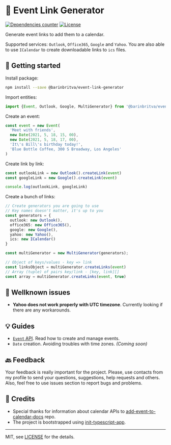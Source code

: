 # 📅 Event Link Generator

[![Dependencies counter](https://img.shields.io/badge/dependencies-none-green?style=flat-square)](https://github.com/barinbritva/event-link-generator/blob/master/package.json)
[![License](https://img.shields.io/npm/l/micromatch?style=flat-square)](https://github.com/barinbritva/event-link-generator/blob/master/LICENSE)

Generate event links to add them to a calendar.

Supported services: `Outlook`, `Office365`, `Google` and `Yahoo`. You are also able to use `ICalendar` to create downloadable links to `ics` files.

## 🚀 Getting started

Install package:
```bash
npm install --save @barinbritva/event-link-generator
```

Import entities:
```typescript
import {Event, Outlook, Google, MultiGenerator} from '@barinbritva/event-link-generator'
```

Create an event:
```typescript
const event = new Event(
  'Meet with friends',
  new Date(2021, 5, 18, 15, 00),
  new Date(2021, 5, 18, 17, 00),
  'It\'s Bill\'s birthday today!',
  'Blue Bottle Coffee, 300 S Broadway, Los Angeles'
)
```

Create link by link:
```typescript
const outlookLink = new Outlook().createLink(event)
const googleLink = new Google().createLink(event)

console.log(outlookLink, googleLink)
```

Create a bunch of links:
```typescript
// Create generators you are going to use
// Key names doesn't matter, it's up to you
const generators = {
  outlook: new Outlook(),
  office365: new Office365(),
  google: new Google(),
  yahoo: new Yahoo(),
  ics: new ICalendar()
}

const multiGenerator = new MultiGenerator(generators);

// Object of keys/values - key => link
const linksObject = multiGenerator.createLinks(event)
// Array (tuple) of pairs key/link - [key, link][]
const array = multiGenerator.createLinks(event, true)
```

## 🐛 Wellknown issues

* __Yahoo does not work properly with UTC timezone__. Currently looking if there are any workarounds.

## 💡 Guides

* [`Event` API](https://barinbritva.github.io/event-link-generator/classes/event.html). Read how to create and manage events.
* `Date` creation. Avoiding troubles with time zones. _(Coming soon)_

## 🔙 Feedback
Your feedback is really important for the project. Please, use contacts from my profile to send your questions, suggestions, help requests and others. Also, feel free to use issues section to report bugs and problems.

## 🌟 Credits

* Special thanks for information about calendar APIs to [add-event-to-calendar-docs](https://github.com/InteractionDesignFoundation/add-event-to-calendar-docs) repo.
* The project is bootstrapped using [init-typescript-app](https://github.com/barinbritva/init-typescript-app).

---

MIT, see [LICENSE](https://github.com/barinbritva/event-link-generator/blob/master/LICENSE) for the details.
